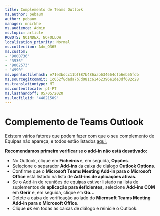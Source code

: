 ```yaml
---
title: Complemento de Teams Outlook
ms.author: pebaum
author: pebaum
manager: mnirkhe
ms.audience: Admin
ms.topic: article
ROBOTS: NOINDEX, NOFOLLOW
localization_priority: Normal
ms.collection: Adm_O365
ms.custom:
- "9000736"
- "3536"
- "9002573"
- "4990"
ms.openlocfilehash: e71e3bdcc11bf687b486aab634664cfb6eb55fdb
ms.sourcegitcommit: 1c052f8dada7b7d081c61462396e1de3df682c28
ms.translationtype: MT
ms.contentlocale: pt-PT
ms.lasthandoff: 05/05/2020
ms.locfileid: "44021509"
---
```

# <a name="teams-outlook-add-in"></a>Complemento de Teams Outlook

Existem vários fatores que podem fazer com que o seu complemento de Equipas não apareça, e todos estão listados [aqui.](https://docs.microsoft.com/microsoftteams/teams-add-in-for-outlook#teams-meeting-add-in-in-outlook-for-windows-does-not-show)

**Recomendamos primeiro verificar se o add-in não está desativado:**

- No Outlook, clique em **Ficheiros** e, em seguida, **Opções**.
- Selecione o separador **Add-ins** da caixa de diálogo **Outlook Options.**
- Confirme que o **Microsoft Teams Meeting Add-in para o Microsoft Office** está listado na lista de **Add-ins de aplicações ativas.**
- Se o Add-in de reuniões de equipas estiver listado na lista de suplementos de **aplicação para deficientes,** selecione **Add-ins COM** em **Gerir** e, em seguida, clique em **Go...**
- Detete a caixa de verificação ao lado do **Microsoft Teams Meeting Add-in para o Microsoft Office**.
- Clique **ok** em todas as caixas de diálogo e reinicie o Outlook.
